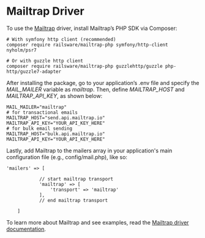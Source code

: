 # Mailtrap Driver

To use the [Mailtrap](https://mailtrap.io/) driver, install Mailtrap’s PHP SDK via Composer:
```
# With symfony http client (recommended)
composer require railsware/mailtrap-php symfony/http-client nyholm/psr7
```
```
# Or with guzzle http client
composer require railsware/mailtrap-php guzzlehttp/guzzle php-http/guzzle7-adapter
```

After installing the package, go to your application’s .env file and specify the *MAIL_MAILER* variable as *mailtrap*. Then, define *MAILTRAP_HOST* and *MAILTRAP_API_KEY*, as shown below:

```
MAIL_MAILER="mailtrap"
# for transactional emails
MAILTRAP_HOST="send.api.mailtrap.io"
MAILTRAP_API_KEY="YOUR_API_KEY_HERE"
# for bulk email sending 
MAILTRAP_HOST="bulk.api.mailtrap.io"
MAILTRAP_API_KEY="YOUR_API_KEY_HERE"
```

Lastly, add Mailtrap to the mailers array in your application's main configuration file (e.g., config/mail.php), like so:

```
'mailers' => [
    
            // start mailtrap transport
            'mailtrap' => [
                'transport' => 'mailtrap'
            ],
            // end mailtrap transport
    
    ]
```

To learn more about Mailtrap and see examples, read the [Mailtrap driver documentation](https://github.com/railsware/mailtrap-php/tree/main/src/Bridge/Laravel#usage). 
